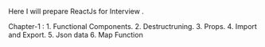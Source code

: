 Here I will prepare ReactJs for Interview .

Chapter-1 :
        1. Functional Components.
        2. Destructruning.
        3. Props.
        4. Import and Export.
        5. Json data 
        6. Map Function